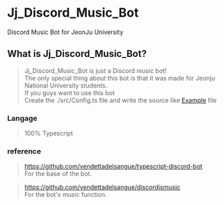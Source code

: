 # Jj_Discord_Music_Bot
Discord Music Bot for JeonJu University
  
  
## What is Jj_Discord_Music_Bot?
  
  
> Jj_Discord_Music_Bot is just a Discord music bot!  
> The only special thing about this bot is that it was made for Jeonju National University students.  
> If you guys want to use this bot  
> Create the ./src/Config.ts file and write the source like [Example](https://github.com/JJCES/Jj_Discord_Music_Bot/blob/main/src/Example.Config.ts) file
  
  
### Langage
> 100% Typescript
  
  
### reference

> https://github.com/vendettadelsangue/typescript-discord-bot  
  For the base of the bot.

> https://github.com/vendettadelsangue/discordjsmusic  
  For the bot's music function.
